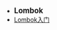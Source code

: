 - <font style="font-weight:bold;font-size:17px;">Lombok</font>
- [Lombok入门](编程开发/Java后端/实用依赖库/Lombok/Lombok入门)


